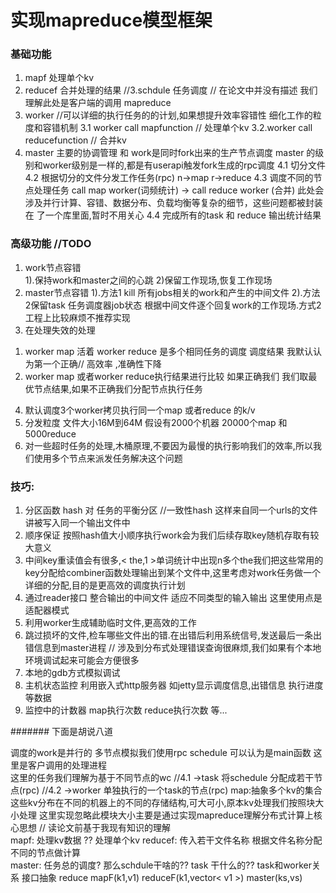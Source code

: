 # 实现mapreduce模型框架

### 基础功能

1. mapf     处理单个kv
2. reducef  合并处理的结果
//3.schdule  任务调度  // 在论文中并没有描述  我们理解此处是客户端的调用 mapreduce
3. worker //可以详细的执行任务的的计划,如果想提升效率容错性 细化工作的粒度和容错机制
3.1 worker  call mapfunction // 处理单个kv
3.2.worker call reducefunction // 合并kv
4. master  主要的协调管理  和 work是同时fork出来的生产节点调度
master 的级别和worker级别是一样的,都是有userapi触发fork生成的rpc调度
4.1 切分文件   
4.2 根据切分的文件分发工作任务(rpc)  n->map     r->reduce
4.3 调度不同的节点处理任务  call map worker(词频统计)  ->  call reduce worker (合并)
  此处会涉及并行计算、容错、数据分布、负载均衡等复杂的细节，这些问题都被封装在 了一个库里面,暂时不用关心
4.4 完成所有的task 和 reduce  输出统计结果


### 高级功能  //TODO
1. work节点容错   
  1).保持work和master之间的心跳
  2)保留工作现场,恢复工作现场
2. master节点容错
  1).方法1 kill 所有jobs相关的work和产生的中间文件
  2).方法2保留task 任务调度器job状态 根据中间文件逐个回复work的工作现场.方式2工程上比较麻烦不推荐实现
3. 在处理失效的处理
  1) worker map 活着 worker reduce 是多个相同任务的调度 调度结果 我默认认为第一个正确// 高效率 ,准确性下降
  2) worker map 或者worker reduce执行结果进行比较 如果正确我们 我们取最优节点结果,如果不正确我们分配节点执行任务
4. 默认调度3个worker拷贝执行同一个map 或者reduce 的k/v
5. 分发粒度  文件大小16M到64M 
假设有2000个机器  20000个map 和 5000reduce
6. 对一些超时任务的处理,木桶原理,不要因为最慢的执行影响我们的效率,所以我们使用多个节点来派发任务解决这个问题

### 技巧:
1. 分区函数
hash 对 任务的平衡分区  //一致性hash
这样来自同一个urls的文件讲被写入同一个输出文件中
2. 顺序保证
按照hash值大小顺序执行work会为我们后续存取key随机存取有较大意义
3. 中间key重读值会有很多,< the,1 >单词统计中出现n多个the我们把这些常用的key分配给combiner函数处理输出到某个文件中,这里考虑对work任务做一个详细的分配,目的是更高效的调度执行计划
4. 通过reader接口  整合输出的中间文件  适应不同类型的输入输出
这里使用点是适配器模式
5. 利用worker生成辅助临时文件,更高效的工作
6. 跳过损坏的文件,检车哪些文件出的错.在出错后利用系统信号,发送最后一条出错信息到master进程
// 涉及到分布式处理错误查询很麻烦,我们如果有个本地环境调试起来可能会方便很多
7. 本地的gdb方式模拟调试
8. 主机状态监控  利用嵌入式http服务器 如jetty显示调度信息,出错信息
执行进度等数据
9. 监控中的计数器  map执行次数  reduce执行次数 等...




####### 下面是胡说八道

调度的work是并行的
多节点模拟我们使用rpc
schedule  可以认为是main函数  这里是客户调用的处理进程  
这里的任务我们理解为基于不同节点的wc
//4.1 ->task  将schedule 分配成若干节点(rpc)
//4.2 ->worker  单独执行的一个task的节点(rpc)
map:抽象多个kv的集合  这些kv分布在不同的机器上的不同的存储结构,可大可小,原本kv处理我们按照块大小处理
这里实现忽略此模块大小主要是通过实现mapreduce理解分布式计算上核心思想
// 读论文前基于我现有知识的理解  
mapf:  处理kv数据   ??  处理单个kv
reducef:  传入若干文件名称   根据文件名称分配不同的节点做计算   
master:  任务总的调度?  那么schdule干啥的??
task 干什么的?? 
task和worker关系
接口抽象
reduce
mapF(k1,v1)
reduceF(k1,vector< v1 >)
master(ks,vs)

 
